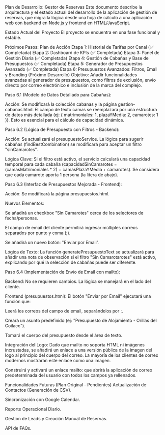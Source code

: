 Plan de Desarrollo: Gestor de Reservas
Este documento describe la arquitectura y el estado actual del desarrollo de la aplicación de gestión de reservas, que migra la lógica desde una hoja de cálculo a una aplicación web con backend en Node.js y frontend en HTML/JavaScript.

Estado Actual del Proyecto
El proyecto se encuentra en una fase funcional y estable.

Próximos Pasos: Plan de Acción
Etapa 1: Historial de Tarifas por Canal (✅ Completada)
Etapa 2: Dashboard de KPIs (✅ Completada)
Etapa 3: Panel de Gestión Diaria (✅ Completada)
Etapa 4: Gestión de Cabañas y Base de Presupuestos (✅ Completada)
Etapa 5: Generador de Presupuestos Avanzado (✅ Completada)
Etapa 6: Presupuestos Avanzados: Filtros, Email y Branding (Próximo Desarrollo)
Objetivo: Añadir funcionalidades avanzadas al generador de presupuestos, como filtros de exclusión, envío directo por correo electrónico e inclusión de la marca del complejo.

Paso 6.1 (Modelo de Datos Detallado para Cabañas):

Acción: Se modificará la colección cabanas y la página gestion-cabanas.html. El campo de texto camas se reemplazará por una estructura de datos más detallada (ej: { matrimoniales: 1, plazaYMedia: 2, camarotes: 1 }). Esto es esencial para el cálculo de capacidad dinámica.

Paso 6.2 (Lógica de Presupuesto con Filtros - Backend):

Acción: Se actualizará el presupuestoService. La lógica para sugerir cabañas (findBestCombination) se modificará para aceptar un filtro "sinCamarotes".

Lógica Clave: Si el filtro está activo, el servicio calculará una capacidad temporal para cada cabaña (capacidadSinCamarotes = (camasMatrimoniales * 2) + camasPlazaYMedia + camarotes). Se considera que cada camarote aporta 1 persona (la litera de abajo).

Paso 6.3 (Interfaz de Presupuestos Mejorada - Frontend):

Acción: Se modificará la página presupuestos.html.

Nuevos Elementos:

Se añadirá un checkbox "Sin Camarotes" cerca de los selectores de fecha/personas.

El campo de email del cliente permitirá ingresar múltiples correos separados por punto y coma (;).

Se añadirá un nuevo botón: "Enviar por Email".

Lógica de Texto: La función generatePresupuestoText se actualizará para añadir una nota de observación si el filtro "Sin Camarotarotes" está activo, explicando por qué la selección de cabañas puede ser diferente.

Paso 6.4 (Implementación de Envío de Email con mailto):

Backend: No se requieren cambios. La lógica se manejará en el lado del cliente.

Frontend (presupuestos.html): El botón "Enviar por Email" ejecutará una función que:

Leerá los correos del campo de email, separándolos por ;.

Creará un asunto predefinido (ej: "Presupuesto de Alojamiento - Orillas del Coilaco").

Tomará el cuerpo del presupuesto desde el área de texto.

Integración del Logo: Dado que mailto no soporta HTML ni imágenes incrustadas, se añadirá un enlace a una versión pública de la imagen del logo al principio del cuerpo del correo. La mayoría de los clientes de correo modernos mostrarán este enlace como una imagen.

Construirá y activará un enlace mailto: que abrirá la aplicación de correo predeterminada del usuario con todos los campos ya rellenados.

Funcionalidades Futuras (Plan Original - Pendientes)
Actualización de Contactos (Generación de CSV).

Sincronización con Google Calendar.

Reporte Operacional Diario.

Gestión de Leads y Creación Manual de Reservas.

API de FAQs.